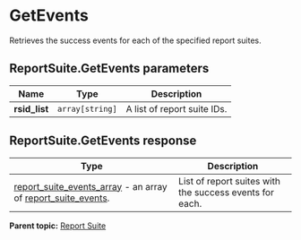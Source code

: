 # GetEvents

Retrieves the success events for each of the specified report suites.

## ReportSuite.GetEvents parameters

|Name|Type|Description|
|----|----|-----------|
| **rsid_list** | `array[string]` |A list of report suite IDs.|

## ReportSuite.GetEvents response

|Type|Description|
|----|-----------|
| [report_suite_events_array](../../data_types/r_report_suite_events_array.md#) - an array of [report_suite_events](../../data_types/r_report_suite_events.md#). |List of report suites with the success events for each.|

**Parent topic:** [Report Suite](../../methods/report_suite/r_methods_reportsuite.md)

